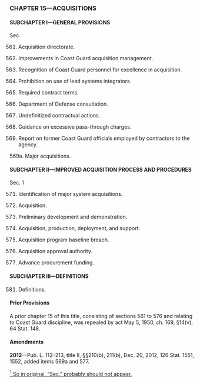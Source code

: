 ### **CHAPTER 15—ACQUISITIONS** ###

#### SUBCHAPTER I—GENERAL PROVISIONS ####

Sec.

561. Acquisition directorate.

562. Improvements in Coast Guard acquisition management.

563. Recognition of Coast Guard personnel for excellence in acquisition.

564. Prohibition on use of lead systems integrators.

565. Required contract terms.

566. Department of Defense consultation.

567. Undefinitized contractual actions.

568. Guidance on excessive pass-through charges.

569. Report on former Coast Guard officials employed by contractors to the agency.

569a. Major acquisitions.

#### SUBCHAPTER II—IMPROVED ACQUISITION PROCESS AND PROCEDURES ####

Sec. 1

571. Identification of major system acquisitions.

572. Acquisition.

573. Preliminary development and demonstration.

574. Acquisition, production, deployment, and support.

575. Acquisition program baseline breach.

576. Acquisition approval authority.

577. Advance procurement funding.

#### SUBCHAPTER III—DEFINITIONS ####

581. Definitions.

#### Prior Provisions ####

A prior chapter 15 of this title, consisting of sections 561 to 576 and relating to Coast Guard discipline, was repealed by act May 5, 1950, ch. 169, §14(v), 64 Stat. 148.

#### Amendments ####

**2012**—Pub. L. 112–213, title II, §§210(b), 211(b), Dec. 20, 2012, 126 Stat. 1551, 1552, added items 569a and 577.

[<sup>1</sup> So in original. “Sec.” probably should not appear.](#CHAPTER15_1)